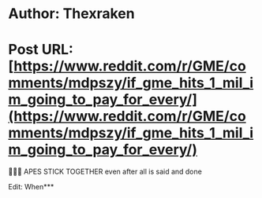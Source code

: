 # Author: Thexraken
# Post URL: [https://www.reddit.com/r/GME/comments/mdpszy/if_gme_hits_1_mil_im_going_to_pay_for_every/](https://www.reddit.com/r/GME/comments/mdpszy/if_gme_hits_1_mil_im_going_to_pay_for_every/)


🦍🦍🦍 APES STICK TOGETHER even after all is said and done

Edit: When***